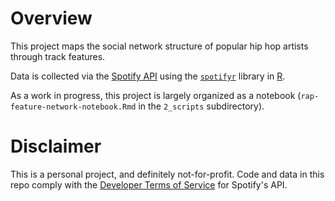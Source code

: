 # Overview
This project maps the social network structure of popular hip hop artists through track features.

Data is collected via the [Spotify API](https://developer.spotify.com/documentation/web-api/) using the [`spotifyr`](https://github.com/charlie86/spotifyr) library in [R](https://www.r-project.org/). 

As a work in progress, this project is largely organized as a notebook (`rap-feature-network-notebook.Rmd` in the `2_scripts` subdirectory).

# Disclaimer
This is a personal project, and definitely not-for-profit. Code and data in this repo comply with the [Developer Terms of Service](https://developer.spotify.com/terms/) for Spotify's API.